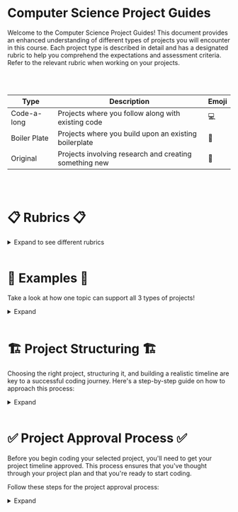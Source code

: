 # Computer Science Project Guides

Welcome to the Computer Science Project Guides! This document provides an enhanced understanding of different types of projects you will encounter in this course. Each project type is described in detail and has a designated rubric to help you comprehend the expectations and assessment criteria. Refer to the relevant rubric when working on your projects.

<br>
<br>

| Type            | Description                                                | Emoji               |
|-----------------|------------------------------------------------------------|---------------------|
| Code-a-long     | Projects where you follow along with existing code         | 💻                   |
| Boiler Plate    | Projects where you build upon an existing boilerplate      | 🔧                   |
| Original        | Projects involving research and creating something new     | 🌟                   |

<br>
<br>

# 📋 Rubrics 📋

<details>
    <summary>Expand to see different rubrics</summary>
    <br>


### Code-a-long Rubric

| Criteria            | Description                                               |
|---------------------|-----------------------------------------------------------|
| 📚 Code Comprehension | Demonstrates understanding of the existing code and its functionality |
| ✅ Accuracy of Replication | Accurately follows the code and reproduces the expected output |
| 💡 Problem Solving   | Identifies and resolves any issues or errors encountered during coding |
| 🎨 Code Quality       | Writes clean, well-structured, and readable code |

<br>

### Boiler Plate Rubric

| Criteria            | Description                                              |
|---------------------|----------------------------------------------------------|
| 🚀 Feature Enhancement | Successfully adds new features or functionality to the codebase |
| 📈 Code Modification | Enhances the existing code to improve performance or optimize it |
| ⚠️ Error Handling   | Implements robust error handling mechanisms              |
| 📄 Documentation     | Provides clear and concise documentation for the expanded code |

<br>

### Original Project Rubric

| Criteria            | Description                                              |
|---------------------|----------------------------------------------------------|
| 🔍 Research Depth   | Demonstrates in-depth research and understanding of the topic |
| 💡 Originality      | Proposes innovative ideas or approaches                  |
| 🚀 Implementation   | Successfully implements the proposed solution or concept |
| ⭐ Impact           | Assesses the potential impact or significance of the created project |
| 📝 Explanation      | Provides a clear and comprehensive explanation of the project |
| 🎛️ Prototype       | Develops a functional prototype showcasing the project's features |
| 💻 Code Quality     | Writes clean, well-structured, and readable code         |
| 📚 Documentation    | Provides detailed documentation for the project          |
| 🗂️ Organization     | Demonstrates organized and well-structured project files and folders |
| 🔄 Iterative Development | Shows evidence of iterative development and improvement |

</details>

<br>

# 🧪 Examples 🧪

Take a look at how one topic can support all 3 types of projects!

<details>
    <summary>Expand</summary>
    <br>

<br>

### Code-a-long: Jedi Training Simulator

💻 Project Description: In this project, you will follow along with the provided code to build a Jedi Training Simulator. Using inheritance, you will create classes for different types of Jedi and Sith, each with unique attributes and abilities.

<details>
<summary>Expand</summary>

```python
class ForceUser:
    def __init__(self, name, side):
        self.name = name
        self.side = side

    def use_force(self):
        print(f"{self.name} uses the Force!")

class Jedi(ForceUser):
    def __init__(self, name):
        super().__init__(name, side="Light")
        self.lightsaber_color = "Blue"

    def use_lightsaber(self):
        print(f"{self.name} swings a {self.lightsaber_color} lightsaber!")

class Sith(ForceUser):
    def __init__(self, name):
        super().__init__(name, side="Dark")
        self.lightsaber_color = "Red"

     def use_lightsaber(self):
        print(f"{self.name} wields a {self.lightsaber_color} lightsaber!")

luke = Jedi("Luke Skywalker")
luke.use_force()          # Output: Luke Skywalker uses the Force!
luke.use_lightsaber()     # Output: Luke Skywalker swings a Blue lightsaber!

vader = Sith("Darth Vader")
vader.use_force()         # Output: Darth Vader uses the Force!
vader.use_lightsaber()    # Output: Darth Vader wields a Red lightsaber!
``` 
    
In this code, we have a base class called ForceUser, which represents individuals who can use the Force. The Jedi and Sith classes inherit from the ForceUser class and add specific behaviors and attributes. By following along with the code, you will learn about inheritance and how to create classes with unique functionalities. The project simulates a Jedi Training Simulator, where different Jedi and Sith can use the Force and wield lightsabers.

Remember to choose your preferred project type and have fun customizing your Star Wars-themed project based on your interests and learning goals! May the Force be with you! 🌟✨🚀🔧💻

</details>
<br>

### Boiler Plate: Droid Customization

🔧 Project Description: In this project, you will work with an existing codebase for a Star Wars-themed game. Your task is to expand the game by adding new droid characters with different functionalities and customizations. Use inheritance to create specialized droid classes based on the existing Droid class.

<details>
<summary>Expand</summary>

```python
class Droid:
    def __init__(self, name, model):
        self.name = name
        self.model = model

    def speak(self):
        print(f"{self.name} says 'Beep boop!'")

class Astromech(Droid):
    def __init__(self, name, model):
        super().__init__(name, model)
        self.abilities = ["Repairing starships", "Hacking systems"]

    def use_ability(self):
        print(f"{self.name} uses their astromech abilities to {self.abilities[0]}!")

class Protocol(Droid):
    def __init__(self, name, model):
        super().__init__(name, model)
        self.languages = ["Binary", "Human languages"]

    def speak_languages(self):
        print(f"{self.name} can speak {', '.join(self.languages)}!")

# Code execution
r2d2 = Astromech("R2-D2", "R2 series")
r2d2.speak()                    # Output: R2-D2 says 'Beep boop!'
r2d2.use_ability()              # Output: R2-D2 uses their astromech abilities to Repairing starships!

c3po = Protocol("C-3PO", "3PO series")
c3po.speak()                    # Output: C-3PO says 'Beep boop!'
c3po.speak_languages()          # Output: C-3PO can speak Binary, Human languages!

```
    
In this project, you will be working on expanding a Star Wars-themed game. The existing codebase includes a Droid class, and your task is to create specialized droid classes using inheritance. The Astromech class represents droids with astromech abilities, such as repairing starships and hacking systems. The Protocol class represents droids capable of speaking different languages, including binary and human languages. By expanding upon the existing codebase, you will learn how to create specialized classes and customize the game with new droid characters.
</details>

<br>

### Original: Galactic Creatures
🌟 Project Description: In this project, you have the freedom to research and create your own unique Star Wars-inspired creatures. Design and implement a hierarchy of creature classes using inheritance. Each creature should have distinct characteristics, abilities, and interactions.

<details>
<summary>Expand</summary>
    
<br>
    
```python
  class Creature:
    def __init__(self, name, species):
        self.name = name
        self.species = species

    def introduce(self):
        print(f"I am {self.name}, a {self.species} creature!")

class JediCreature(Creature):
    def __init__(self, name, species):
        super().__init__(name, species)
        self.force_powers = ["Telekinesis", "Mind control"]

    def use_force_power(self):
        print(f"{self.name} uses {self.force_powers[0]} with great precision!")

class SithCreature(Creature):
    def __init__(self, name, species):
        super().__init__(name, species)
        self.force_powers = ["Force lightning", "Force choke"]

    def use_force_power(self):
        print(f"{self.name} unleashes a powerful blast of {self.force_powers[0]}!")

# Code execution
yoda_species = JediCreature("Yoda's Species", "Unknown")
yoda_species.introduce()                       # Output: I am Yoda's Species, an Unknown creature!
yoda_species.use_force_power()                 # Output: Yoda's Species uses Telekinesis with great precision!

nightsister = SithCreature("Nightsister", "Dathomirian")
nightsister.introduce()                        # Output: I am Nightsister, a Dathomirian creature!
nightsister.use_force_power()                  # Output: Nightsister unleashes a powerful blast of Force lightning!

```
    
<br>  
The Galactic Creatures project provides you with a unique opportunity to delve into the vast universe of Star Wars and create your own creatures. You can research various species and create a hierarchy of classes to represent different creatures. Each class should have distinct characteristics, abilities, and interactions. This project enables you to practice inheritance and class design while exploring your creativity in designing Star Wars-inspired creatures.

</details>
</details>

<br>

# 🏗️ Project  Structuring 🏗️

Choosing the right project, structuring it, and building a realistic timeline are key to a successful coding journey. Here's a step-by-step guide on how to approach this process:

<details>
<summary>Expand</summary>
    <br>
    
### 1. Project Selection 🎯

In the Jedi Training Simulator, you will find a variety of projects. From "Jedi Fundamentals" to "Galactic Creatures", each project is unique and provides a different set of challenges. Pick a project that aligns with your interests and the skills you want to develop. Remember, there's no right or wrong choice; it's about choosing a project that motivates you!

### 2. Project Structuring 🏗️

Once you've selected your project, the next step is to structure it:

* **Understand the Problem:** Read the project description carefully and understand what it is asking you to do. You can't solve a problem you don't understand!

* **Identify Key Components:** Break down the project into smaller, manageable tasks. For example, if you chose the "Droid Customization" project, you might break it down into tasks like "Create Droid class", "Create specific Droid sub-classes", etc.

* **Plan Your Code:** Before you start coding, think about the design of your program. What classes do you need? How will they interact with each other?

### 3. Timeline Building 🗓️

Creating a realistic timeline can help you manage your time effectively:

* **Estimate Time for Each Task:** Try to determine how long each task in your project will take. Remember, it's better to overestimate than underestimate.

* **Prioritize Tasks:** Some tasks will be more important than others. Prioritize based on dependencies (some tasks can't be done until others are completed), difficulty, and importance.

* **Set Milestones:** Set targets for when you want to complete each task. Be sure to include some buffer time for unforeseen challenges or delays.

<details>
<summary>Expand</summary>
    
<br>

Here's an example of what your project breakdown and timeline might look like:

```md  
    
**Project:** Droid Customization

**Tasks:**
1. Create Droid class (Estimated time: 1 day)
2. Create specific Droid sub-classes (Estimated time: 2 days)
3. Implement droid abilities (Estimated time: 1 day)
4. Test and debug (Estimated time: 2 days)

**Timeline:**
- Day 1: Task 1
- Day 2-3: Task 2
- Day 4: Task 3
- Day 5-6: Task 4
    
```
</details>
<br>

Remember, coding is an iterative process. You might not get everything right the first time, and that's okay! The most important thing is to keep learning and improving. May the Force be with you!
</details>

<br>

#  ✅ Project Approval Process ✅

Before you begin coding your selected project, you'll need to get your project timeline approved. This process ensures that you've thought through your project plan and that you're ready to start coding.

Follow these steps for the project approval process:

<details>
<summary>Expand</summary>
    <br>
    
### 1. Create Project Proposal 📝

Once you've chosen a project and have structured it along with a timeline, the next step is to prepare a project proposal. This proposal should include:

 - **Project Title**: The name of the project you've chosen.
- **Project Description**: A brief summary of what the project is about.
- **Task Breakdown**: A list of the tasks you plan to complete, broken down into manageable chunks.
- **Timeline**: An estimated timeline for each task.


Your proposal might look something like this:

```md
    
**Project Title:** Droid Customization

**Project Description:** This project involves expanding an existing codebase to add new Droid characters with unique functionalities to a Star Wars-themed game.

**Task Breakdown:**
1. Create Droid class
2. Create specific Droid sub-classes
3. Implement Droid abilities
4. Test and debug

**Timeline:**
- Day 1: Create Droid class
- Day 2-3: Create specific Droid sub-classes
- Day 4: Implement Droid abilities
- Day 5-6: Test and debug

```
<br>

2. Submit Project Proposal 📥
Once you've created your project proposal, submit it for approval. Be sure to check for any feedback or suggestions!

3. Incorporate Feedback 🔄
You may receive feedback on your project proposal. This can be about the feasibility of the tasks, the estimated time, or the overall structure of the project. Incorporate the feedback into your proposal. This iterative process will help you refine your project planning skills.

4. Get Approval 🎉
Once your proposal meets all the requirements and you've incorporated any necessary feedback, you'll receive approval to start coding!

Remember, the project approval process is a learning experience designed to enhance your project planning skills. May the Force be with you!

</details>
